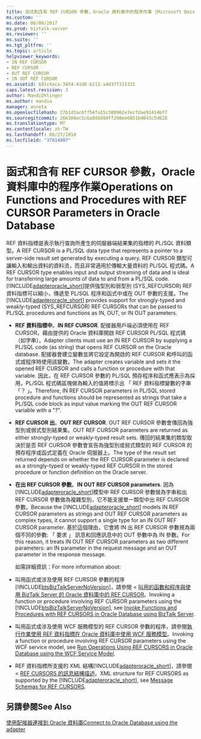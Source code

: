 ```yaml
---
title: 函式和含有 REF CURSOR 參數，Oracle 資料庫中的程序作業 |Microsoft Docs
ms.custom: ''
ms.date: 06/08/2017
ms.prod: biztalk-server
ms.reviewer: ''
ms.suite: ''
ms.tgt_pltfrm: ''
ms.topic: article
helpviewer_keywords:
- IN REF CURSOR
- REF CURSOR
- OUT REF CURSOR
- IN OUT REF CURSOR
ms.assetid: 691c4aca-3454-41d6-b211-a4d37f215331
caps.latest.revision: 3
author: MandiOhlinger
ms.author: mandia
manager: anneta
ms.openlocfilehash: 27b1d3ac6ff54fa15c300962e7ecfdae91414bff
ms.sourcegitcommit: 266308ec5c6a9d8d80ff298ee6051b4843c5d626
ms.translationtype: MT
ms.contentlocale: zh-TW
ms.lasthandoff: 06/27/2018
ms.locfileid: "37014807"
---
```

# <a name="operations-on-functions-and-procedures-with-ref-cursor-parameters-in-oracle-database"></a><span data-ttu-id="e2c76-102">函式和含有 REF CURSOR 參數，Oracle 資料庫中的程序作業</span><span class="sxs-lookup"><span data-stu-id="e2c76-102">Operations on Functions and Procedures with REF CURSOR Parameters in Oracle Database</span></span>
<span data-ttu-id="e2c76-103">REF 資料指標是表示執行查詢所產生的伺服器端結果集的指標的 PL/SQL 資料類型。</span><span class="sxs-lookup"><span data-stu-id="e2c76-103">A REF CURSOR is a PL/SQL data type that represents a pointer to a server-side result set generated by executing a query.</span></span> <span data-ttu-id="e2c76-104">REF CURSOR 類型可讓輸入和輸出資料的資料流，而且非常適用於傳輸大量資料的 PL/SQL 程式碼。</span><span class="sxs-lookup"><span data-stu-id="e2c76-104">A REF CURSOR type enables input and output streaming of data and is ideal for transferring large amounts of data to and from a PL/SQL code.</span></span> <span data-ttu-id="e2c76-105">[!INCLUDE[adapteroracle_short](../../includes/adapteroracle-short-md.md)]提供強型別和弱型別 (SYS_REFCURSOR) REF 資料指標可以縮小，傳遞至 PL/SQL 程序和函式中或在 OUT 參數的支援。</span><span class="sxs-lookup"><span data-stu-id="e2c76-105">The [!INCLUDE[adapteroracle_short](../../includes/adapteroracle-short-md.md)] provides support for strongly-typed and weakly-typed (SYS_REFCURSOR) REF CURSORs that can be passed to PL/SQL procedures and functions as IN, OUT, or IN OUT parameters.</span></span>  
  
- <span data-ttu-id="e2c76-106">**REF 資料指標中**。</span><span class="sxs-lookup"><span data-stu-id="e2c76-106">**IN REF CURSOR**.</span></span> <span data-ttu-id="e2c76-107">配接器用戶端必須使用在 REF CURSOR，藉由提供的 Oracle 資料庫開啟 REF CURSOR PL/SQL 程式碼 （如字串）。</span><span class="sxs-lookup"><span data-stu-id="e2c76-107">Adapter clients must use an IN REF CURSOR by supplying a PL/SQL code (as string) that opens REF CURSOR on the Oracle database.</span></span> <span data-ttu-id="e2c76-108">配接器會建立變數並將它設定為開啟的 REF CURSOR 和呼叫的函式或程序時使用該變數。</span><span class="sxs-lookup"><span data-stu-id="e2c76-108">The adapter creates variable and sets it the opened REF CURSOR and calls a function or procedure with that variable.</span></span> <span data-ttu-id="e2c76-109">因此，在 REF CURSOR 參數的 PL/SQL 預存程序和函式應表示為採用，PL/SQL 程式碼區塊做為輸入的值將標示出 「 REF 資料指標變數的字串 「？ 」。</span><span class="sxs-lookup"><span data-stu-id="e2c76-109">Therefore, IN REF CURSOR parameters in PL/SQL stored procedure and functions should be represented as strings that take a PL/SQL code block as input value marking the OUT REF CURSOR variable with a "?".</span></span>  
  
- <span data-ttu-id="e2c76-110">**REF CURSOR 出**。</span><span class="sxs-lookup"><span data-stu-id="e2c76-110">**OUT REF CURSOR**.</span></span> <span data-ttu-id="e2c76-111">OUT REF CURSOR 參數會傳回為強型別或弱式型別結果集。</span><span class="sxs-lookup"><span data-stu-id="e2c76-111">OUT REF CURSOR parameters are returned as either strongly-typed or weakly-typed result sets.</span></span> <span data-ttu-id="e2c76-112">傳回的結果集的類型取決於是否 REF CURSOR 參數會宣告為強型別或弱式類型的 REF CURSOR 的預存程序或函式定義在 Oracle 伺服器上。</span><span class="sxs-lookup"><span data-stu-id="e2c76-112">The type of the result set returned depends on whether the REF CURSOR parameter is declared as a strongly-typed or weakly-typed REF CURSOR in the stored procedure or function definition on the Oracle server.</span></span>  
  
- <span data-ttu-id="e2c76-113">**在出 REF CURSOR 參數**。</span><span class="sxs-lookup"><span data-stu-id="e2c76-113">**IN OUT REF CURSOR parameters**.</span></span> <span data-ttu-id="e2c76-114">因為[!INCLUDE[adapteroracle_short](../../includes/adapteroracle-short-md.md)]模型中 REF CURSOR 參數做為字串和出 REF CURSOR 參數做為複雜型別，它不能支援單一類型中出 REF CURSOR 參數。</span><span class="sxs-lookup"><span data-stu-id="e2c76-114">Because the [!INCLUDE[adapteroracle_short](../../includes/adapteroracle-short-md.md)] models IN REF CURSOR parameters as strings and OUT REF CURSOR parameters as complex types, it cannot support a single type for an IN OUT REF CURSOR parameter.</span></span> <span data-ttu-id="e2c76-115">基於這個理由，它會將 IN 出 REF CURSOR 參數視為兩個不同的參數: 「 要求 」 訊息和回應訊息中的 OUT 參數中為 IN 參數。</span><span class="sxs-lookup"><span data-stu-id="e2c76-115">For this reason, it treats IN OUT REF CURSOR parameters as two different parameters: an IN parameter in the request message and an OUT parameter in the response message.</span></span>  
  
  <span data-ttu-id="e2c76-116">如需詳細資訊：</span><span class="sxs-lookup"><span data-stu-id="e2c76-116">For more information about:</span></span>  
  
- <span data-ttu-id="e2c76-117">叫用函式或涉及使用 REF CURSOR 參數的程序[!INCLUDE[btsBizTalkServerNoVersion](../../includes/btsbiztalkservernoversion-md.md)]，請參閱 <<c2> [ 叫用的函數和程序與使用 BizTalk Server 的 Oracle 資料庫中的 REF CURSOR](../../adapters-and-accelerators/adapter-oracle-database/run-functions-and-procedures-with-ref-cursors-in-oracle-db-using-biztalk-server.md)。</span><span class="sxs-lookup"><span data-stu-id="e2c76-117">Invoking a function or procedure involving REF CURSOR parameters using the [!INCLUDE[btsBizTalkServerNoVersion](../../includes/btsbiztalkservernoversion-md.md)], see [Invoke Functions and Procedures with REF CURSORS in Oracle Database using BizTalk Server](../../adapters-and-accelerators/adapter-oracle-database/run-functions-and-procedures-with-ref-cursors-in-oracle-db-using-biztalk-server.md).</span></span>  
  
- <span data-ttu-id="e2c76-118">叫用函式或涉及使用 WCF 服務模型的 REF CURSOR 參數的程序，請參閱[執行作業使用 REF 資料指標在 Oracle 資料庫中使用 WCF 服務模型](../../adapters-and-accelerators/adapter-oracle-database/run-operations-using-ref-cursors-in-oracle-database-using-the-wcf-service-model.md)。</span><span class="sxs-lookup"><span data-stu-id="e2c76-118">Invoking a function or procedure involving REF CURSOR parameters using the WCF service model, see [Run Operations Using REF CURSORS in Oracle Database using the WCF Service Model](../../adapters-and-accelerators/adapter-oracle-database/run-operations-using-ref-cursors-in-oracle-database-using-the-wcf-service-model.md).</span></span>  
  
- <span data-ttu-id="e2c76-119">REF 資料指標所支援的 XML 結構[!INCLUDE[adapteroracle_short](../../includes/adapteroracle-short-md.md)]，請參閱 < [REF CURSORS 的訊息結構描述](../../adapters-and-accelerators/adapter-oracle-database/message-schemas-for-ref-cursors.md)。</span><span class="sxs-lookup"><span data-stu-id="e2c76-119">XML structure for REF CURSORS as supported by the [!INCLUDE[adapteroracle_short](../../includes/adapteroracle-short-md.md)], see [Message Schemas for REF CURSORS](../../adapters-and-accelerators/adapter-oracle-database/message-schemas-for-ref-cursors.md).</span></span>  
  
## <a name="see-also"></a><span data-ttu-id="e2c76-120">另請參閱</span><span class="sxs-lookup"><span data-stu-id="e2c76-120">See Also</span></span>  
 [<span data-ttu-id="e2c76-121">使用配接器連接到 Oracle 資料庫</span><span class="sxs-lookup"><span data-stu-id="e2c76-121">Connect to Oracle Database using the adapter</span></span>](../../adapters-and-accelerators/adapter-oracle-database/connect-to-oracle-database-using-the-adapter.md)
